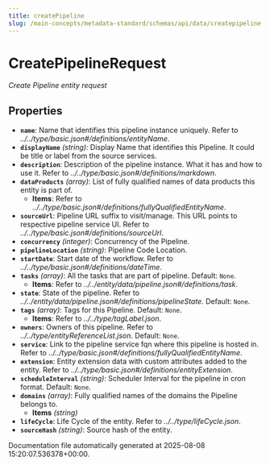 ```yaml
---
title: createPipeline
slug: /main-concepts/metadata-standard/schemas/api/data/createpipeline
---
```


# CreatePipelineRequest

*Create Pipeline entity request*

## Properties

- **`name`**: Name that identifies this pipeline instance uniquely. Refer to *../../type/basic.json#/definitions/entityName*.
- **`displayName`** *(string)*: Display Name that identifies this Pipeline. It could be title or label from the source services.
- **`description`**: Description of the pipeline instance. What it has and how to use it. Refer to *../../type/basic.json#/definitions/markdown*.
- **`dataProducts`** *(array)*: List of fully qualified names of data products this entity is part of.
  - **Items**: Refer to *../../type/basic.json#/definitions/fullyQualifiedEntityName*.
- **`sourceUrl`**: Pipeline URL suffix to visit/manage. This URL points to respective pipeline service UI. Refer to *../../type/basic.json#/definitions/sourceUrl*.
- **`concurrency`** *(integer)*: Concurrency of the Pipeline.
- **`pipelineLocation`** *(string)*: Pipeline Code Location.
- **`startDate`**: Start date of the workflow. Refer to *../../type/basic.json#/definitions/dateTime*.
- **`tasks`** *(array)*: All the tasks that are part of pipeline. Default: `None`.
  - **Items**: Refer to *../../entity/data/pipeline.json#/definitions/task*.
- **`state`**: State of the pipeline. Refer to *../../entity/data/pipeline.json#/definitions/pipelineState*. Default: `None`.
- **`tags`** *(array)*: Tags for this Pipeline. Default: `None`.
  - **Items**: Refer to *../../type/tagLabel.json*.
- **`owners`**: Owners of this pipeline. Refer to *../../type/entityReferenceList.json*. Default: `None`.
- **`service`**: Link to the pipeline service fqn where this pipeline is hosted in. Refer to *../../type/basic.json#/definitions/fullyQualifiedEntityName*.
- **`extension`**: Entity extension data with custom attributes added to the entity. Refer to *../../type/basic.json#/definitions/entityExtension*.
- **`scheduleInterval`** *(string)*: Scheduler Interval for the pipeline in cron format. Default: `None`.
- **`domains`** *(array)*: Fully qualified names of the domains the Pipeline belongs to.
  - **Items** *(string)*
- **`lifeCycle`**: Life Cycle of the entity. Refer to *../../type/lifeCycle.json*.
- **`sourceHash`** *(string)*: Source hash of the entity.


Documentation file automatically generated at 2025-08-08 15:20:07.536378+00:00.
